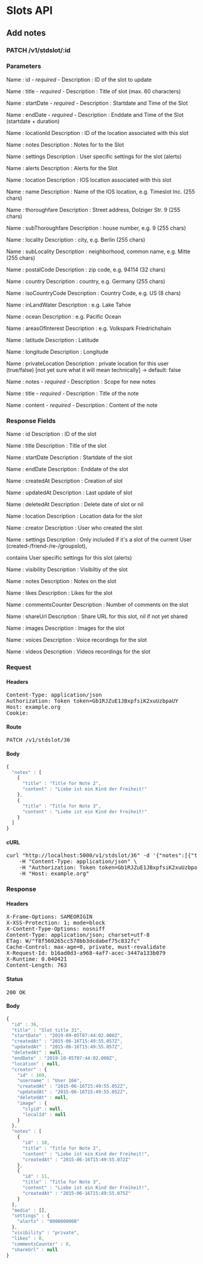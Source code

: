 # Slots API

## Add notes

### PATCH /v1/stdslot/:id

### Parameters

Name : id *- required -*
Description : ID of the slot to update

Name : title *- required -*
Description : Title of slot (max. 60 characters)

Name : startDate *- required -*
Description : Startdate and Time of the Slot

Name : endDate *- required -*
Description : Enddate and Time of the Slot (startdate + duration)

Name : locationId
Description : ID of the location associated with this slot

Name : notes
Description : Notes for to the Slot

Name : settings
Description : User specific settings for the slot (alerts)

Name : alerts
Description : Alerts for the Slot

Name : location
Description : IOS location associated with this slot

Name : name
Description : Name of the IOS location, e.g. Timeslot Inc. (255 chars)

Name : thoroughfare
Description : Street address, Dolziger Str. 9 (255 chars)

Name : subThoroughfare
Description : house number, e.g. 9 (255 chars)

Name : locality
Description : city, e.g. Berlin (255 chars)

Name : subLocality
Description : neighborhood, common name, e.g. Mitte (255 chars)

Name : postalCode
Description : zip code, e.g. 94114 (32 chars)

Name : country
Description : country, e.g. Germany (255 chars)

Name : isoCountryCode
Description : Country Code, e.g. US (8 chars)

Name : inLandWater
Description : e.g. Lake Tahoe

Name : ocean
Description : e.g. Pacific Ocean

Name : areasOfInterest
Description : e.g. Volkspark Friedrichshain

Name : latitude
Description : Latitude

Name : longitude
Description : Longitude

Name : privateLocation
Description : private location for this user (true/false) [not yet sure what it will mean technically] -&gt; default: false

Name : notes *- required -*
Description : Scope for new notes

Name : title *- required -*
Description : Title of the note

Name : content *- required -*
Description : Content of the note


### Response Fields

Name : id
Description : ID of the slot

Name : title
Description : Title of the slot

Name : startDate
Description : Startdate of the slot

Name : endDate
Description : Enddate of the slot

Name : createdAt
Description : Creation of slot

Name : updatedAt
Description : Last update of slot

Name : deletedAt
Description : Delete date of slot or nil

Name : location
Description : Location data for the slot

Name : creator
Description : User who created the slot

Name : settings
Description : Only included if it&#39;s a slot of the current User (created-/friend-/re-/groupslot),

contains User specific settings for this slot (alerts)

Name : visibility
Description : Visibiltiy of the slot

Name : notes
Description : Notes on the slot

Name : likes
Description : Likes for the slot

Name : commentsCounter
Description : Number of comments on the slot

Name : shareUrl
Description : Share URL for this slot, nil if not yet shared

Name : images
Description : Images for the slot

Name : voices
Description : Voice recordings for the slot

Name : videos
Description : Videos recordings for the slot

### Request

#### Headers

<pre>Content-Type: application/json
Authorization: Token token=Gb1RJZuE1JBxpfsiK2xuUzbpaUY
Host: example.org
Cookie: </pre>

#### Route

<pre>PATCH /v1/stdslot/36</pre>

#### Body
```javascript
{
  "notes" : [
    {
      "title" : "Title for Note 2",
      "content" : "Liebe ist ein Kind der Freiheit!"
    },
    {
      "title" : "Title for Note 3",
      "content" : "Liebe ist ein Kind der Freiheit!"
    }
  ]
}
```


#### cURL

<pre class="request">curl &quot;http://localhost:5000/v1/stdslot/36&quot; -d &#39;{&quot;notes&quot;:[{&quot;title&quot;:&quot;Title for Note 2&quot;,&quot;content&quot;:&quot;Liebe ist ein Kind der Freiheit!&quot;},{&quot;title&quot;:&quot;Title for Note 3&quot;,&quot;content&quot;:&quot;Liebe ist ein Kind der Freiheit!&quot;}]}&#39; -X PATCH \
	-H &quot;Content-Type: application/json&quot; \
	-H &quot;Authorization: Token token=Gb1RJZuE1JBxpfsiK2xuUzbpaUY&quot; \
	-H &quot;Host: example.org&quot;</pre>

### Response

#### Headers

<pre>X-Frame-Options: SAMEORIGIN
X-XSS-Protection: 1; mode=block
X-Content-Type-Options: nosniff
Content-Type: application/json; charset=utf-8
ETag: W/&quot;f8f560265cc578bb3dcdabef75c832fc&quot;
Cache-Control: max-age=0, private, must-revalidate
X-Request-Id: b16ad0d3-a968-4af7-acec-3447a133b079
X-Runtime: 0.040421
Content-Length: 763</pre>

#### Status

<pre>200 OK</pre>

#### Body

```javascript
{
  "id" : 36,
  "title" : "Slot title 31",
  "startDate" : "2019-09-05T07:44:02.000Z",
  "createdAt" : "2015-06-16T15:49:55.057Z",
  "updatedAt" : "2015-06-16T15:49:55.057Z",
  "deletedAt" : null,
  "endDate" : "2019-10-05T07:44:02.000Z",
  "location" : null,
  "creator" : {
    "id" : 169,
    "username" : "User 166",
    "createdAt" : "2015-06-16T15:49:55.052Z",
    "updatedAt" : "2015-06-16T15:49:55.052Z",
    "deletedAt" : null,
    "image" : {
      "clyid" : null,
      "localId" : null
    }
  },
  "notes" : [
    {
      "id" : 10,
      "title" : "Title for Note 2",
      "content" : "Liebe ist ein Kind der Freiheit!",
      "createdAt" : "2015-06-16T15:49:55.072Z"
    },
    {
      "id" : 11,
      "title" : "Title for Note 3",
      "content" : "Liebe ist ein Kind der Freiheit!",
      "createdAt" : "2015-06-16T15:49:55.075Z"
    }
  ],
  "media" : [],
  "settings" : {
    "alerts" : "0000000000"
  },
  "visibility" : "private",
  "likes" : 0,
  "commentsCounter" : 0,
  "shareUrl" : null
}
```
